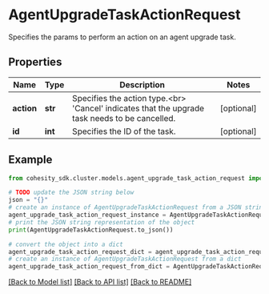 # AgentUpgradeTaskActionRequest

Specifies the params to perform an action on an agent upgrade task.

## Properties

Name | Type | Description | Notes
------------ | ------------- | ------------- | -------------
**action** | **str** | Specifies the action type.&lt;br&gt; &#39;Cancel&#39; indicates that the upgrade task needs to be cancelled. | [optional] 
**id** | **int** | Specifies the ID of the task. | [optional] 

## Example

```python
from cohesity_sdk.cluster.models.agent_upgrade_task_action_request import AgentUpgradeTaskActionRequest

# TODO update the JSON string below
json = "{}"
# create an instance of AgentUpgradeTaskActionRequest from a JSON string
agent_upgrade_task_action_request_instance = AgentUpgradeTaskActionRequest.from_json(json)
# print the JSON string representation of the object
print(AgentUpgradeTaskActionRequest.to_json())

# convert the object into a dict
agent_upgrade_task_action_request_dict = agent_upgrade_task_action_request_instance.to_dict()
# create an instance of AgentUpgradeTaskActionRequest from a dict
agent_upgrade_task_action_request_from_dict = AgentUpgradeTaskActionRequest.from_dict(agent_upgrade_task_action_request_dict)
```
[[Back to Model list]](../README.md#documentation-for-models) [[Back to API list]](../README.md#documentation-for-api-endpoints) [[Back to README]](../README.md)


